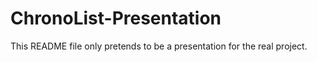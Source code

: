 # ChronoList-Presentation
This README file only pretends to be a presentation for the real project.
